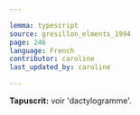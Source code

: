 ```yaml
---

lemma: typescript
source: gresillon_elments_1994
page: 246
language: French
contributor: caroline
last_updated_by: caroline

---
```


**Tapuscrit:** voir 'dactylogramme'.
